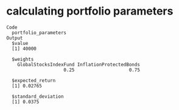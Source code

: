 # calculating portfolio parameters

    Code
      portfolio_parameters
    Output
      $value
      [1] 40000
      
      $weights
        GlobalStocksIndexFund InflationProtectedBonds 
                         0.25                    0.75 
      
      $expected_return
      [1] 0.02765
      
      $standard_deviation
      [1] 0.0375
      

